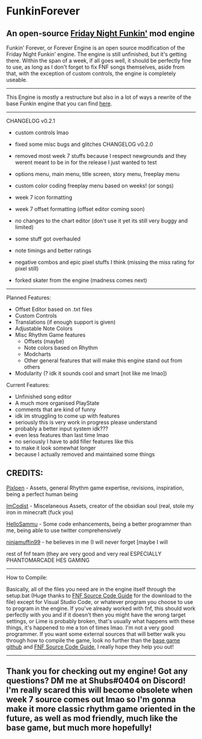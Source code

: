 # FunkinForever
An open-source [Friday Night Funkin'](https://www.newgrounds.com/portal/view/770371) mod engine
----------------------------------------------
Funkin' Forever, or Forever Engine is an open source modification of the Friday Night Funkin' engine. The engine is still unfinished, but it's getting there. Within the span of a week, if all goes well, it should be perfectly fine to use, as long as I don't forget to fix FNF songs themselves, aside from that, with the exception of custom controls, the engine is completely useable.

----------------------------------------------
This Engine is mostly a restructure but also in a lot of ways a rewrite of the base Funkin engine that you can find [here](https://github.com/ninjamuffin99/Funkin).

----------------------------------------------
CHANGELOG v0.2.1
* custom controls lmao
* fixed some misc bugs and glitches
CHANGELOG v0.2.0
* removed most week 7 stuffs because I respect newgrounds and they werent meant to be in for the release I just wanted to test
* options menu, main menu, title screen, story menu, freeplay menu
* custom color coding freeplay menu based on weeks! (or songs)
* week 7 icon formatting
* week 7 offset formatting (offset editor coming soon)
* no changes to the chart editor (don't use it yet its still very buggy and limited)
* some stuff got overhauled
* note timings and better ratings
* negative combos and epic pixel stuffs I think (missing the miss rating for pixel still)

* forked skater from the engine (madness comes next)
----------------------------------------------


Planned Features:
* Offset Editor based on .txt files
* Custom Controls
* Translations (if enough support is given)
* Adjustable Note Colors
* Misc Rhythm Game features
  * Offsets (maybe)
  * Note colors based on Rhythm
  * Modcharts
  * Other general features that will make this engine stand out from others
* Modularity (? idk it sounds cool and smart [not like me lmao])

Current Features:
* Unfinished song editor
* A much more organised PlayState
* comments that are kind of funny
* idk im struggling to come up with features
* seriously this is very work in progress please understand
* probably a better input system idk???
* even less features than last time lmao
* no seriously I have to add filler features like this
* to make it look somewhat longer
* because I actually removed and maintained some things

CREDITS:
----------------------------------------------

[Pixloen](https://github.com/PixlJacket) - Assets, general Rhythm game expertise, revisions, inspiration, being a perfect human being

[ImCodist](https://github.com/ImCodist) - Miscelaneous Assets, creator of the obsidian soul (real, stole my iron in minecraft (fuck you)

[HelloSammu](https://github.com/hellosammu) - Some code enhancements, being a better programmer than me, being able to use twitter comprehensively

[ninjamuffin99](https://twitter.com/ninja_muffin99) - he believes in me (I will never forget [maybe I will

rest of fnf team (they are very good and very real ESPECIALLY PHANTOMARCADE HES GAMING

----------------------------------------------
How to Compile:

Basically, all of the files you need are in the engine itself through the setup.bat (Huge thanks to [FNF Source Code Guide](https://gamebanana.com/tuts/13798) for the download to the file) except for Visual Studio Code, or whatever program you choose to use to program in the engine. If you've already worked with fnf, this should work perfectly with you and if it doesn't then you might have the wrong target settings, or Lime is probably broken, that's usually what happens with these things, it's happened to me a ton of times lmao. I'm not a very good programmer.
If you want some external sources that will better walk you through how to compile the game, look no further than the [base game github](https://github.com/ninjamuffin99/Funkin) and [FNF Source Code Guide](https://gamebanana.com/tuts/13798), I really hope they help you out!

----------------------------------------------
Thank you for checking out my engine! Got any questions? DM me at Shubs#0404 on Discord!
I'm **really** scared this will become obsolete when week 7 source comes out lmao so I'm gonna make it more classic rhythm game oriented in the future, as well as mod friendly, much like the base game, but much more hopefully!
----------------------------------------------
